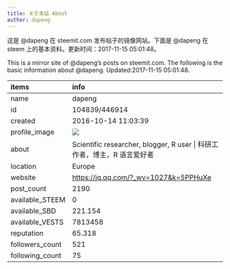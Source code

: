 ```yaml
---
title: 关于本站 About
author: dapeng
---
```


这是 @dapeng 在 steemit.com 发布帖子的镜像网站。下面是 @dapeng 在 steem 上的基本资料。更新时间：2017-11-15 05:01:48。

This is a mirror site of @dapeng’s posts on steemit.com. The following is the basic information about @dapeng. Updated:2017-11-15 05:01:48.



|items           |info                                                                                    |
|:---------------|:---------------------------------------------------------------------------------------|
|name            |dapeng                                                                                  |
|id              |104839/446914                                                                           |
|created         |2016-10-14 11:03:39                                                                     |
|profile_image   |![](http://0.gravatar.com/avatar/6fe1d4ffad212efc7985ecdd4ef9ef77?s=44&d=monsterid&r=g) |
|about           |Scientific researcher, blogger, R user &#124;  科研工作者，博主，R 语言爱好者           |
|location        |Europe                                                                                  |
|website         |https://jq.qq.com/?_wv=1027&k=5PPHuXe                                                   |
|post_count      |2190                                                                                    |
|available_STEEM |0                                                                                       |
|available_SBD   |221.154                                                                                 |
|available_VESTS |7813458                                                                                 |
|reputation      |65.318                                                                                  |
|followers_count |521                                                                                     |
|following_count |75                                                                                      |
